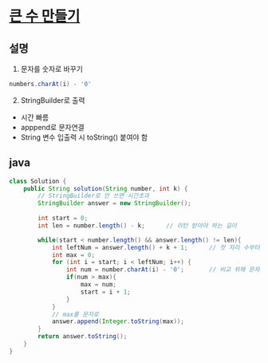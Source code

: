 # [큰 수 만들기](https://programmers.co.kr/learn/courses/30/lessons/42883)

## 설명
1. 문자를 숫자로 바꾸기
```java
numbers.charAt(i) - '0'
```

2. StringBuilder로 출력
- 시간 빠름
- apppend로 문자연결
- String 변수 입출력 시 toString() 붙여야 함

## java
``` java
class Solution {
    public String solution(String number, int k) {
        // StringBuilder로 안 쓰면 시간초과
        StringBuilder answer = new StringBuilder();
        
        int start = 0;
        int len = number.length() - k;      // 리턴 받아야 하는 길이

        while(start < number.length() && answer.length() != len){
            int leftNum = answer.length() + k + 1;      // 첫 자리 수부터 끝까지 리턴해야 하는 수는 정해져 있기 때문
            int max = 0;
            for (int i = start; i < leftNum; i++) {
                int num = number.charAt(i) - '0';       // 비교 위해 문자를 숫자로 변환
                if(num > max){
                    max = num;
                    start = i + 1;
                }
            }
            // max를 문자로
            answer.append(Integer.toString(max));
        }
        return answer.toString();
    }
}

```